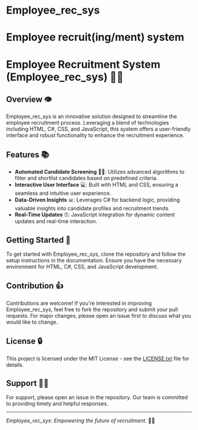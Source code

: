 # Employee_rec_sys
# Employee recruit(ing/ment) system
# Employee Recruitment System (Employee_rec_sys) 👨‍💼

## Overview 👁️

Employee_rec_sys is an innovative solution designed to streamline the employee recruitment process. Leveraging a blend of technologies including HTML, C#, CSS, and JavaScript, this system offers a user-friendly interface and robust functionality to enhance the recruitment experience.

## Features 📚

- **Automated Candidate Screening** 👨‍💼: Utilizes advanced algorithms to filter and shortlist candidates based on predefined criteria.
- **Interactive User Interface** 💻: Built with HTML and CSS, ensuring a seamless and intuitive user experience.
- **Data-Driven Insights** 📊: Leverages C# for backend logic, providing valuable insights into candidate profiles and recruitment trends.
- **Real-Time Updates** ⏰: JavaScript integration for dynamic content updates and real-time interaction.

## Getting Started 🔧

To get started with Employee_rec_sys, clone the repository and follow the setup instructions in the documentation. Ensure you have the necessary environment for HTML, C#, CSS, and JavaScript development.

## Contribution 👍

Contributions are welcome! If you're interested in improving Employee_rec_sys, feel free to fork the repository and submit your pull requests. For major changes, please open an issue first to discuss what you would like to change.

## License 🔒

This project is licensed under the MIT License - see the [LICENSE.txt](LICENSE.txt) file for details.

## Support 🙋‍♂️

For support, please open an issue in the repository. Our team is committed to providing timely and helpful responses.

---

*Employee_rec_sys: Empowering the future of recruitment.* 👨‍💼
